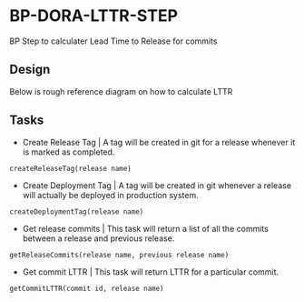 # BP-DORA-LTTR-STEP
BP Step to calculater Lead Time to Release for commits

## Design
Below is rough reference diagram on how to calculate LTTR

## Tasks
* Create Release Tag | A tag will be created in git for a release whenever it is marked as completed.
```
createReleaseTag(release name)
```
* Create Deployment Tag | A tag will be created in git whenever a release will actually be deployed in production system.
```
createDeploymentTag(release name)
```
* Get release commits | This task will return a list of all the commits between a release and previous release.
```
getReleaseCommits(release name, previous release name)
```
* Get commit LTTR | This task will return LTTR for a particular commit.
```
getCommitLTTR(commit id, release name)
```